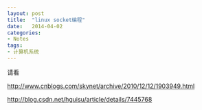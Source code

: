 ```yaml
---
layout: post
title:  "linux socket编程"
date:   2014-04-02
categories: 
- Notes 
tags:
- 计算机系统
---
```


请看

http://www.cnblogs.com/skynet/archive/2010/12/12/1903949.html

http://blog.csdn.net/hguisu/article/details/7445768
